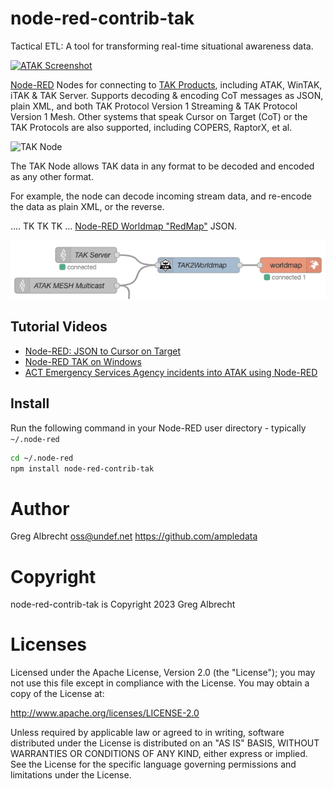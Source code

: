 # node-red-contrib-tak
Tactical ETL: A tool for transforming real-time situational awareness data.

[![ATAK Screenshot](https://github.com/ampledata/node-red-contrib-tak/raw/main/docs/nr_atak_screenshot-x-50.png)](https://github.com/ampledata/node-red-contrib-tak/raw/main/docs/nr_atak_screenshotpng)

[Node-RED](https://www.nodered.org) Nodes for connecting to [TAK Products](https://tak.gov), including ATAK, WinTAK, iTAK & TAK Server. Supports decoding & encoding CoT messages as JSON, plain XML, and both TAK Protocol Version 1 Streaming & TAK Protocol Version 1 Mesh. Other systems that speak Cursor on Target (CoT) or the TAK Protocols are also supported, including COPERS, RaptorX, et al.

![TAK Node](https://github.com/ampledata/node-red-contrib-tak/raw/main/docs/tak_node.png)

The TAK Node allows TAK data in any format to be decoded and encoded as any other format. 

For example, the node can decode incoming stream data, and re-encode the data as plain XML, or 
the reverse.


.... TK TK TK ...
 [Node-RED Worldmap "RedMap"](https://github.com/dceejay/RedMap) JSON.

![TAK2Worldmap in a Node-RED Flow](https://github.com/ampledata/node-red-contrib-tak/raw/main/docs/flow.png)

## Tutorial Videos

* [Node-RED: JSON to Cursor on Target](https://www.youtube.com/watch?v=5i-y3Nc01Hs)
* [Node-RED TAK on Windows](https://www.youtube.com/watch?v=1mHphHhX4lk)
* [ACT Emergency Services Agency incidents into ATAK using Node-RED](https://www.youtube.com/watch?v=1xDQmRZAtFo)

## Install

Run the following command in your Node-RED user directory - typically `~/.node-red`

```bash
cd ~/.node-red
npm install node-red-contrib-tak
```


# Author

Greg Albrecht <oss@undef.net> https://github.com/ampledata


# Copyright

node-red-contrib-tak is Copyright 2023 Greg Albrecht


# Licenses

Licensed under the Apache License, Version 2.0 (the "License");
you may not use this file except in compliance with the License.
You may obtain a copy of the License at:

http://www.apache.org/licenses/LICENSE-2.0

Unless required by applicable law or agreed to in writing, software
distributed under the License is distributed on an "AS IS" BASIS,
WITHOUT WARRANTIES OR CONDITIONS OF ANY KIND, either express or implied.
See the License for the specific language governing permissions and
limitations under the License.